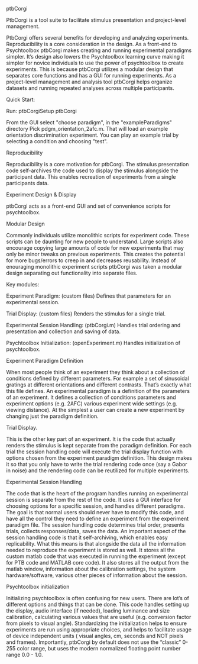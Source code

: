 ptbCorgi

PtbCorgi is a tool suite to facilitate stimulus presentation and project-level
management.

PtbCorgi offers several benefits for developing and analyzing experiments.
Reproducibility is a core consideration in the design. As a front-end to
Psychtoolbox ptbCorgi makes creating and running experimental paradigms simpler.
It’s design also lowers the Psychtoolbox learning curve making it simpler for
novice individuals to use the power of psychtoolbox to create experiments. This
is because ptbCorgi utilizes a modular design that separates core functions and
has a GUI for running experiments. As a project-level management and analysis
tool ptbCorgi helps organize datasets and running repeated analyses across
multiple participants.


Quick Start:

Run: 
ptbCorgiSetup
ptbCorgi 

From the GUI select "choose paradigm", in the "exampleParadigms" directory
Pick pdgm_orientation_2afc.m.  That will load an example orientation 
discrimination experiment.  You can play an example trial by selecting a
condition and choosing "test".      

Reproducibility

Reproducibility is a core motivation for ptbCorgi. The stimulus presentation
code self-archives the code used to display the stimulus alongside the
participant data. This enables recreation of experiments from a single
participants data.


Experiment Design & Display

ptbCorgi acts as a front-end GUI and set of convenience scripts for
psychtoolbox.


Modular Design

Commonly individuals utilize monolithic scripts for experiment code.  These
scripts can be daunting for new people to understand. Large scripts also
encourage copying large amounts of code for new experiments that may only be
minor tweaks on previous experiments. This creates the potential for more
bugs/errors to creep in and decreases reusability.  Instead of enouraging
monolithic experiment scripts ptbCorgi was taken a modular design separating out
functionality into separate files.


Key modules:

Experiment Paradigm:            (custom files) Defines that parameters for an
                                experimental session.  

Trial Display:                  (custom files) Renders the stimulus for a single trial.  

Experimental Session Handling:  (ptbCorgi.m)   Handles trial ordering and presentation and 
                                collection and saving of data.  

Psychtoolbox Initialization:    (openExperiment.m) Handles initialization of psychtoolbox.


Experiment Paradigm Definition

When most people think of an experiment they think about a collection of
conditions defined by different parameters. For example a set of sinusoidal
gratings at different orientations and different contrasts.  That’s exactly what
this file defines. An experimental paradigm is a definition of the parameters of
an experiment. It defines a collection of conditions parameters and experiment
options (e.g. 2AFC) various experiment wide settings (e.g. viewing distance). At
the simplest a user can create a new experiment by changing just the paradigm
definition.

Trial Display.

This is the other key part of an experiment.  It is the code that actually
renders the stimulus is kept separate from the paradigm definition.  For each
trial the session handling code will execute the trial display function with
options chosen from the experiment paradigm definition. This design makes it so
that you only have to write the trial rendering code once (say a Gabor in noise)
and the rendering code can be reutilized for multiple experiments.


Experimental Session Handling

The code that is the heart of the program handles running an experimental
session is separate from the rest of the code. It uses a GUI interface for
choosing options for a specific session, and handles different paradigms. The
goal is that normal users should never have to modify this code, and have all
the control they need to define an experiment from the experiment paradigm file.
The session handling code determines trial order, presents trials, collects
responses/data, saves the data. An important aspect of the session handling code
is that it self-archiving, which enables easy replicability.  What this means is
that alongside the data all the information needed to reproduce the experiment
is stored as well.  It stores all the custom matlab code that was executed in
running the experiment (except for PTB code and MATLAB core code). It also
stores all the output from the matlab window, information about the calibration
settings, the system hardware/software, various other pieces of information
about the session.


Psychtoolbox initialization

Initializing psychtoolbox is often confusing for new users. There are lot’s of
different options and things that can be done.  This code handles setting up the
display, audio interface (if needed), loading luminance and size calibration,
calculating various values that are useful (e.g. conversion factor from pixels
to visual angle). Standardizing the initialization helps to ensure experiments
are run using appropriate choices, and helps to facilitate usage of device
independent units ( visual angles, cm, seconds and NOT pixels and frames).
Importantly, ptbCorgi by default does not use the “classic” 0-255 color range,
but uses the modern normalized floating point number range 0.0 - 1.0.
